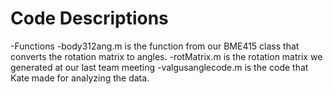 # Code Descriptions
-Functions
  -body312ang.m is the function from our BME415 class that converts the rotation matrix to angles. 
  -rotMatrix.m is the rotation matrix we generated at our last team meeting
  -valgusanglecode.m is the code that Kate made for analyzing the data.
